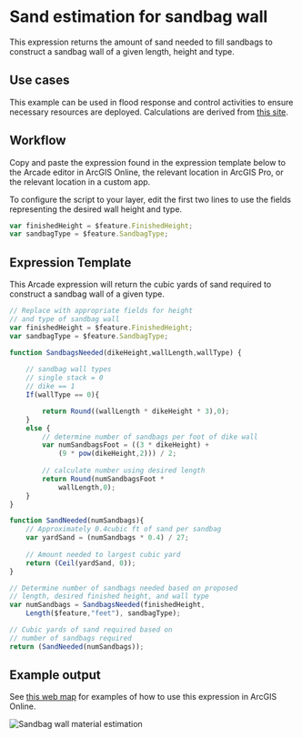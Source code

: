 # Sand estimation for sandbag wall

This expression returns the amount of sand needed to fill sandbags to construct a sandbag wall of a given length, height and type.

## Use cases

This example can be used in flood response and control activities to ensure necessary resources are deployed. Calculations are derived from [this site]( https://articles.extension.org/pages/26483/sandbagging-for-flood-protection).

## Workflow

Copy and paste the expression found in the expression template below to the Arcade editor in ArcGIS Online, the relevant location in ArcGIS Pro, or the relevant location in a custom app.

To configure the script to your layer, edit the first two lines to use the fields representing the desired wall height and type.

```js
var finishedHeight = $feature.FinishedHeight;
var sandbagType = $feature.SandbagType;
```

## Expression Template

This Arcade expression will return the cubic yards of sand required to construct a sandbag wall of a given type.

```js
// Replace with appropriate fields for height 
// and type of sandbag wall
var finishedHeight = $feature.FinishedHeight;
var sandbagType = $feature.SandbagType;

function SandbagsNeeded(dikeHeight,wallLength,wallType) {
    
    // sandbag wall types
    // single stack = 0
    // dike == 1 
    If(wallType == 0){

        return Round((wallLength * dikeHeight * 3),0);
    }
    else {
        // determine number of sandbags per foot of dike wall
        var numSandbagsFoot = ((3 * dikeHeight) + 
            (9 * pow(dikeHeight,2))) / 2;
        
        // calculate number using desired length
        return Round(numSandbagsFoot * 
            wallLength,0);
    }
}

function SandNeeded(numSandbags){
    // Approximately 0.4cubic ft of sand per sandbag
    var yardSand = (numSandbags * 0.4) / 27;
    
    // Amount needed to largest cubic yard
    return (Ceil(yardSand, 0));
}

// Determine number of sandbags needed based on proposed 
// length, desired finished height, and wall type
var numSandbags = SandbagsNeeded(finishedHeight, 
    Length($feature,"feet"), sandbagType); 

// Cubic yards of sand required based on 
// number of sandbags required
return (SandNeeded(numSandbags));
```

## Example output

See [this web map](https://esriapps.maps.arcgis.com/home/webmap/viewer.html?webmap=60954daaebc84852ac74b3776a4d1ea5&extent=-90.2909,38.8442,-90.2355,38.8693) for examples of how to use this expression in ArcGIS Online.

![Sandbag wall material estimation](../images/sandbag-estimate.png)